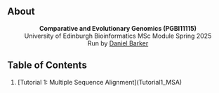 <!-- 
*** README for Comparative and Evolutionary Genomics PGBI11115 Semester 2
-->
<!-- ABOUT -->
## About
<p align="center">
<b>Comparative and Evolutionary Genomics (PGBI11115)</b> <br>
University of Edinburgh Bioinformatics MSc Module Spring 2025 <br>
Run by <a href="https://edwebprofiles.ed.ac.uk/profile/daniel-barker">Daniel Barker</a><br>
</p>

<!-- TABLE OF CONTENTS -->
## Table of Contents
<ol>
<li>[Tutorial 1: Multiple Sequence Alignment](Tutorial1_MSA)</li>
</ol>
